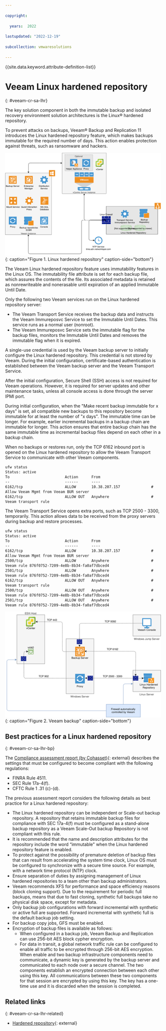 ```yaml
---

copyright:

  years:  2022

lastupdated: "2022-12-19"

subcollection: vmwaresolutions

---
```


{{site.data.keyword.attribute-definition-list}}

# Veeam Linux hardened repository
{: #veeam-cr-sa-lhr}

The key solution component in both the immutable backup and isolated recovery environment solution architectures is the Linux® hardened repository. 

To prevent attacks on backups, Veeam® Backup and Replication 11 introduces the Linux hardened repository feature, which makes backups immutable for the required number of days. This action enables protection against threats, such as ransomware and hackers.

![Linux hardened repository](../../images/veeam-cr-sa-lhbr.svg){: caption="Figure 1. Linux hardened repository" caption-side="bottom"}

The Veeam Linux hardened repository feature uses immutability features in the Linux OS. The immutability file attribute is set for each backup file, which assures the contents of the file. Its associated metadata is retained as nonrewriteable and nonerasable until expiration of an applied Immutable Until Date.

Only the following two Veeam services run on the Linux hardened repository server: 

* The Veeam Transport Service receives the backup data and instructs the Veeam Immureposvc Service to set the Immutable Until Dates. This service runs as a normal user (nonroot).
* The Veeam Immureposvc Service sets the immutable flag for the backup files, monitors the Immutable Until Dates and removes the immutable flag when it is expired.

A single-use credential is used by the Veeam backup server to initially configure the Linux hardened repository. This credential is not stored by Veeam. During the initial configuration, certificate-based authentication is established between the Veeam backup server and the Veeam Transport Service.

After the initial configuration, Secure Shell (SSH) access is not required for Veeam operations. However, it is required for server updates and other maintenance tasks, unless all console access is done through the server IPMI port.

During initial configuration, when the "Make recent backup immutable for x days" is set, all compatible new backups to this repository become immutable for at least the number of "x days". The immutable time can be longer. For example, earlier incremental backups in a backup chain are immutable for longer. This action ensures that entire backup chain has the same immutable time as incremental backup files depend on each other in a backup chain.

When no backups or restores run, only the TCP 6162 inbound port is opened on the Linux hardened repository to allow the Veeam Transport Service to communicate with other Veeam components. 

```text
ufw status
Status: active
To                         Action      From
--                         ------      ----
6162/tcp                   ALLOW       10.38.207.157              # Allow Veeam Mgmt from Veeam BUR server
6162/tcp                   ALLOW OUT   Anywhere                   # Veeam transport rule
```

The Veeam Transport Service opens extra ports, such as TCP 2500 - 3300, temporarily. This action allows data to be received from the proxy servers during backup and restore processes.

```text
ufw status
Status: active
To                         Action      From
--                         ------      ----
6162/tcp                   ALLOW       10.38.207.157              # Allow Veeam Mgmt from Veeam BUR server
2500/tcp                   ALLOW       Anywhere                   # Veeam rule 876f0752-7209-4e8b-8b34-fa0af7dbced4
2501/tcp                   ALLOW       Anywhere                   # Veeam rule 876f0752-7209-4e8b-8b34-fa0af7dbced4
6162/tcp                   ALLOW OUT   Anywhere                   # Veeam transport rule
2500/tcp                   ALLOW OUT   Anywhere                   # Veeam rule 876f0752-7209-4e8b-8b34-fa0af7dbced4
2501/tcp                   ALLOW OUT   Anywhere                   # Veeam rule 876f0752-7209-4e8b-8b34-fa0af7dbced4
```

![Veeam backup](../../images/veeam-cr-sa-lhbr-proxy.svg){: caption="Figure 2. Veeam backup" caption-side="bottom"}

## Best practices for a Linux hardened repository
{: #veeam-cr-sa-lhr-bp}

The [Compliance assessment report (by Cohasset)](https://www.veeam.com/wp-compliance-assessment-report-cohasset.html){: external} describes the settings that must be configured to become compliant with the following regulations:

* FINRA Rule 4511.
* SEC Rule 17a-4(f).
* CFTC Rule 1 .31 (c)-(d).

The previous assessment report considers the following details as best practice for a Linux hardened repository:

* The Linux hardened repository can be independent or Scale-out backup repository. A repository that retains immutable backup files for compliance with SEC 17a-4(f) must be configured as a stand-alone backup repository as a Veeam Scale-Out backup Repository is not compliant with this rule.
* It is recommended that the name and description attributes for the repository include the word “immutable" when the Linux hardened repository feature is enabled.
* To protect against the possibility of premature deletion of backup files that can result from accelerating the system time clock, Linux OS must be configured to synchronize with a secure time source. For example, with a network time protocol (NTP) clock.
* Ensure separation of duties by assigning management of Linux hardened repositories to a team other than backup administrators.
* Veeam recommends XFS for performance and space efficiency reasons (block cloning support). Due to the requirement for periodic full backups, means that due to fast cloning, synthetic full backups take no physical disk space, except for metadata.
* Only backup job configurations with forward incremental with synthetic or active full are supported. Forward incremental with synthetic full is the default backup job setting.
* For backup copy jobs, GFS must be enabled.
* Encryption of backup files is available as follows: 
   * When configured in a backup job, Veeam Backup and Replication can use 256-bit AES block cypher encryption.
   * For data in transit, a global network traffic rule can be configured to enable all traffic to be encrypted through 256-bit AES encryption. When enable and two backup infrastructure components need to communicate, a dynamic key is generated by the backup server and communicated to each node over a secure channel. The two components establish an encrypted connection between each other using this key. All communications between these two components for that session are encrypted by using this key. The key has a one-time use and it is discarded when the session is completed.

## Related links
{: #veeam-cr-sa-lhr-related}

* [Hardened repository](https://helpcenter.veeam.com/docs/backup/vsphere/hardened_repository.html?ver=120){: external}

